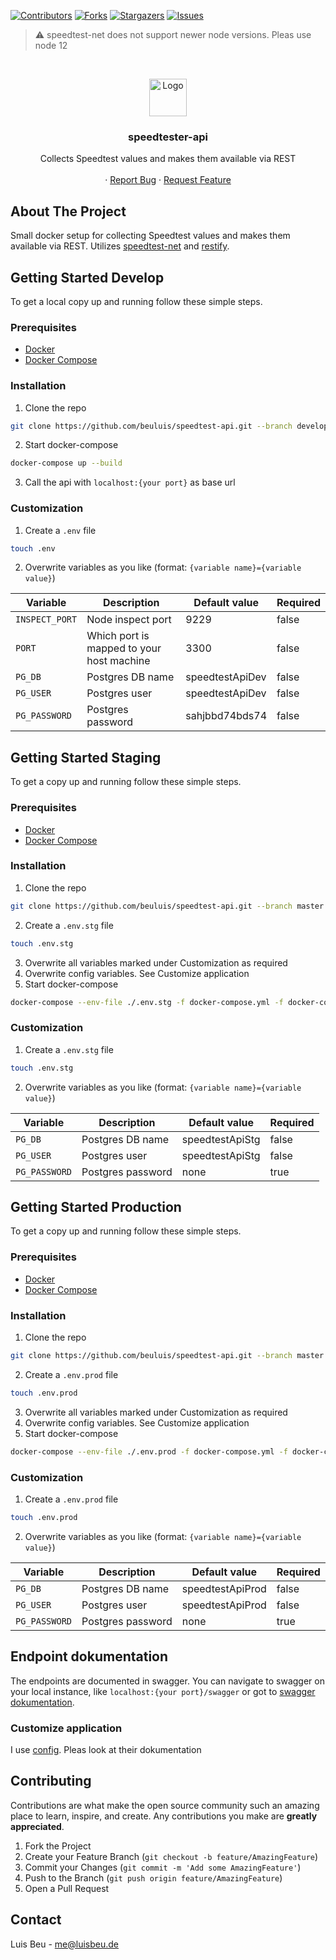 [![Contributors][contributors-shield]][contributors-url]
[![Forks][forks-shield]][forks-url]
[![Stargazers][stars-shield]][stars-url]
[![Issues][issues-shield]][issues-url]

> :warning: speedtest-net does not support newer node versions. Pleas use node 12

<!-- PROJECT LOGO -->
<br />
<p align="center">
  <img src="https://www.flaticon.com/svg/static/icons/svg/248/248053.svg" alt="Logo" height="60">

  <h3 align="center">speedtester-api</h3>

  <p align="center">
    Collects Speedtest values and makes them available via REST
    <br />
    <br />
    ·
    <a href="https://github.com/beuluis/speedtest-api/issues">Report Bug</a>
    ·
    <a href="https://github.com/beuluis/speedtest-api/issues">Request Feature</a>
  </p>
</p>

<!-- ABOUT THE PROJECT -->
## About The Project

Small docker setup for collecting Speedtest values and makes them available via REST. Utilizes [speedtest-net](https://www.npmjs.com/package/speedtest-net) and [restify](https://www.npmjs.com/package/restify).

<!-- GETTING STARTED -->
## Getting Started Develop

To get a local copy up and running follow these simple steps.

### Prerequisites

* [Docker](https://docs.docker.com/get-docker/)
* [Docker Compose](https://docs.docker.com/compose/install/)

### Installation

1. Clone the repo
```sh
git clone https://github.com/beuluis/speedtest-api.git --branch develop
```
2. Start docker-compose
```sh
docker-compose up --build
```
3. Call the api with `localhost:{your port}` as base url

### Customization

1. Create a `.env` file
```sh
touch .env
```
2. Overwrite variables as you like (format: `{variable name}={variable value}`)

| Variable | Description | Default value | Required |
| --- | --- | --- | --- |
| `INSPECT_PORT` | Node inspect port | 9229 | false |
| `PORT` | Which port is mapped to your host machine | 3300 | false |
| `PG_DB` | Postgres DB name | speedtestApiDev | false |
| `PG_USER` | Postgres user | speedtestApiDev | false |
| `PG_PASSWORD` | Postgres password | sahjbbd74bds74 | false |

## Getting Started Staging

To get a copy up and running follow these simple steps.

### Prerequisites

* [Docker](https://docs.docker.com/get-docker/)
* [Docker Compose](https://docs.docker.com/compose/install/)

### Installation

1. Clone the repo
```sh
git clone https://github.com/beuluis/speedtest-api.git --branch master
```
2. Create a `.env.stg` file
```sh
touch .env.stg
```
3. Overwrite all variables marked under Customization as required
4. Overwrite config variables. See Customize application
5. Start docker-compose
```sh
docker-compose --env-file ./.env.stg -f docker-compose.yml -f docker-compose.staging.yml up -d
```

### Customization

1. Create a `.env.stg` file
```sh
touch .env.stg
```
2. Overwrite variables as you like (format: `{variable name}={variable value}`)

| Variable | Description | Default value | Required |
| --- | --- | --- | --- |
| `PG_DB` | Postgres DB name | speedtestApiStg | false |
| `PG_USER` | Postgres user | speedtestApiStg | false |
| `PG_PASSWORD` | Postgres password | none | true |

## Getting Started Production

To get a copy up and running follow these simple steps.

### Prerequisites

* [Docker](https://docs.docker.com/get-docker/)
* [Docker Compose](https://docs.docker.com/compose/install/)

### Installation

1. Clone the repo
```sh
git clone https://github.com/beuluis/speedtest-api.git --branch master
```
2. Create a `.env.prod` file
```sh
touch .env.prod
```
3. Overwrite all variables marked under Customization as required
4. Overwrite config variables. See Customize application
5. Start docker-compose
```sh
docker-compose --env-file ./.env.prod -f docker-compose.yml -f docker-compose.production.yml up -d
```

### Customization

1. Create a `.env.prod` file
```sh
touch .env.prod
```
2. Overwrite variables as you like (format: `{variable name}={variable value}`)

| Variable | Description | Default value | Required |
| --- | --- | --- | --- |
| `PG_DB` | Postgres DB name | speedtestApiProd | false |
| `PG_USER` | Postgres user | speedtestApiProd | false |
| `PG_PASSWORD` | Postgres password | none | true |

## Endpoint dokumentation

The endpoints are documented in swagger. You can navigate to swagger on your local instance, like `localhost:{your port}/swagger` or got to [swagger dokumentation](https://beuluis.github.io/speedtest-api/).

### Customize application

I use [config](https://www.npmjs.com/package/config). Pleas look at their dokumentation

<!-- CONTRIBUTING -->
## Contributing

Contributions are what make the open source community such an amazing place to learn, inspire, and create. Any contributions you make are **greatly appreciated**.

1. Fork the Project
2. Create your Feature Branch (`git checkout -b feature/AmazingFeature`)
3. Commit your Changes (`git commit -m 'Add some AmazingFeature'`)
4. Push to the Branch (`git push origin feature/AmazingFeature`)
5. Open a Pull Request


<!-- CONTACT -->
## Contact

Luis Beu - me@luisbeu.de


<!-- MARKDOWN LINKS & IMAGES -->
<!-- https://www.markdownguide.org/basic-syntax/#reference-style-links -->
[contributors-shield]: https://img.shields.io/github/contributors/beuluis/speedtest-api.svg?style=flat-square
[contributors-url]: https://github.com/beuluis/speedtest-api/graphs/contributors
[forks-shield]: https://img.shields.io/github/forks/beuluis/speedtest-api.svg?style=flat-square
[forks-url]: https://github.com/beuluis/speedtest-api/network/members
[stars-shield]: https://img.shields.io/github/stars/beuluis/speedtest-api.svg?style=flat-square
[stars-url]: https://github.com/beuluis/speedtest-api/stargazers
[issues-shield]: https://img.shields.io/github/issues/beuluis/speedtest-api.svg?style=flat-square
[issues-url]: https://github.com/beuluis/speedtest-api/issues
[license-shield]: https://img.shields.io/github/license/beuluis/speedtest-api.svg?style=flat-square